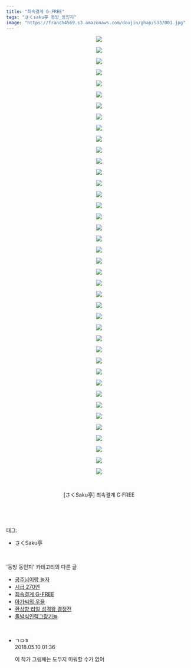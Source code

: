 ```yaml
---
title: "최속결계 G-FREE"
tags: "さくsaku亭 동방_동인지"
image: "https://franch4569.s3.amazonaws.com/doujin/ghap/533/001.jpg"
---
```

<div class="article">
<p style="text-align: center; clear: none; float: none;"><img src="{{ site.imgserver2 }}/ghap/533/001.jpg"/></p>
<p style="text-align: center; clear: none; float: none;"><img src="{{ site.imgserver2 }}/ghap/533/002.jpg"/></p>
<p style="text-align: center; clear: none; float: none;"><img src="{{ site.imgserver2 }}/ghap/533/003.jpg"/></p>
<p style="text-align: center; clear: none; float: none;"><img src="{{ site.imgserver2 }}/ghap/533/004.jpg"/></p>
<p style="text-align: center; clear: none; float: none;"><img src="{{ site.imgserver2 }}/ghap/533/005.jpg"/></p>
<p style="text-align: center; clear: none; float: none;"><img src="{{ site.imgserver2 }}/ghap/533/006.jpg"/></p>
<p style="text-align: center; clear: none; float: none;"><img src="{{ site.imgserver2 }}/ghap/533/007.jpg"/></p>
<p style="text-align: center; clear: none; float: none;"><img src="{{ site.imgserver2 }}/ghap/533/008.jpg"/></p>
<p style="text-align: center; clear: none; float: none;"><img src="{{ site.imgserver2 }}/ghap/533/009.jpg"/></p>
<p style="text-align: center; clear: none; float: none;"><img src="{{ site.imgserver2 }}/ghap/533/010.jpg"/></p>
<p style="text-align: center; clear: none; float: none;"><img src="{{ site.imgserver2 }}/ghap/533/011.jpg"/></p>
<p style="text-align: center; clear: none; float: none;"><img src="{{ site.imgserver2 }}/ghap/533/012.jpg"/></p>
<p style="text-align: center; clear: none; float: none;"><img src="{{ site.imgserver2 }}/ghap/533/013.jpg"/></p>
<p style="text-align: center; clear: none; float: none;"><img src="{{ site.imgserver2 }}/ghap/533/014.jpg"/></p>
<p style="text-align: center; clear: none; float: none;"><img src="{{ site.imgserver2 }}/ghap/533/015.jpg"/></p>
<p style="text-align: center; clear: none; float: none;"><img src="{{ site.imgserver2 }}/ghap/533/016.jpg"/></p>
<p style="text-align: center; clear: none; float: none;"><img src="{{ site.imgserver2 }}/ghap/533/017.jpg"/></p>
<p style="text-align: center; clear: none; float: none;"><img src="{{ site.imgserver2 }}/ghap/533/018.jpg"/></p>
<p style="text-align: center; clear: none; float: none;"><img src="{{ site.imgserver2 }}/ghap/533/019.jpg"/></p>
<p style="text-align: center; clear: none; float: none;"><img src="{{ site.imgserver2 }}/ghap/533/020.jpg"/></p>
<p style="text-align: center; clear: none; float: none;"><img src="{{ site.imgserver2 }}/ghap/533/021.jpg"/></p>
<p style="text-align: center; clear: none; float: none;"><img src="{{ site.imgserver2 }}/ghap/533/022.jpg"/></p>
<p style="text-align: center; clear: none; float: none;"><img src="{{ site.imgserver2 }}/ghap/533/023.jpg"/></p>
<p style="text-align: center; clear: none; float: none;"><img src="{{ site.imgserver2 }}/ghap/533/024.jpg"/></p>
<p style="text-align: center; clear: none; float: none;"><img src="{{ site.imgserver2 }}/ghap/533/025.jpg"/></p>
<p style="text-align: center; clear: none; float: none;"><img src="{{ site.imgserver2 }}/ghap/533/026.jpg"/></p>
<p style="text-align: center; clear: none; float: none;"><img src="{{ site.imgserver2 }}/ghap/533/027.jpg"/></p>
<p style="text-align: center; clear: none; float: none;"><img src="{{ site.imgserver2 }}/ghap/533/028.jpg"/></p>
<p style="text-align: center; clear: none; float: none;"><img src="{{ site.imgserver2 }}/ghap/533/029.jpg"/></p>
<p style="text-align: center; clear: none; float: none;"><img src="{{ site.imgserver2 }}/ghap/533/030.jpg"/></p>
<p style="text-align: center; clear: none; float: none;"><img src="{{ site.imgserver2 }}/ghap/533/031.jpg"/></p>
<p style="text-align: center; clear: none; float: none;"><img src="{{ site.imgserver2 }}/ghap/533/032.jpg"/></p>
<p style="text-align: center; clear: none; float: none;"><img src="{{ site.imgserver2 }}/ghap/533/033.jpg"/></p>
<p style="text-align: center; clear: none; float: none;"><img src="{{ site.imgserver2 }}/ghap/533/034.jpg"/></p>
<p style="text-align: center; clear: none; float: none;"><img src="{{ site.imgserver2 }}/ghap/533/035.jpg"/></p>
<p style="text-align: center; clear: none; float: none;"><img src="{{ site.imgserver2 }}/ghap/533/036.jpg"/></p>
<p style="text-align: center; clear: none; float: none;"><img src="{{ site.imgserver2 }}/ghap/533/037.jpg"/></p>
<p style="text-align: center; clear: none; float: none;"><img src="{{ site.imgserver2 }}/ghap/533/038.jpg"/></p>
<p style="text-align: center; clear: none; float: none;"><img src="{{ site.imgserver2 }}/ghap/533/039.jpg"/></p>
<p style="text-align: center; clear: none; float: none;"><img src="{{ site.imgserver2 }}/ghap/533/040.jpg"/></p>
<p style="text-align: center; clear: none; float: none;"><br/></p>
<p style="text-align: center; clear: none; float: none;">[さくSaku亭] 최속결계 G·FREE</p>
<p><br/></p>
</div><br/>
<div class="tagTrail">
<p>태그: </p>
<ul>
<li>さくSaku亭</li>
</ul>
</div><br/>
<div class="another">
<p>'동방 동인지' 카테고리의 다른 글</p>
<ul>
<li><a href="/ghap_535">공주님이랑 놀자</a></li>
<li><a href="/ghap_534">시급 270엔</a></li>
<li><a href="/ghap_533">최속결계 G-FREE</a></li>
<li><a href="/ghap_531">아가씨의 우울</a></li>
<li><a href="/ghap_530">환상향 리얼 성격왕 결정전</a></li>
<li><a href="/ghap_529">돌발식인력그랑기뇰</a></li>
</ul>
</div><br/>
<div class="cb_module cb_fluid">
<div class="cb_wrt cb_profile">
<div class="comment">
<ul>
<li class="cb_thumb_off" id="comment15253418">
<div class="cb_comment_area">
<div class="cb_info_area">
<div class="cb_section">
<span class="cb_nick_name">ㄱㅁㅎ</span>
</div>
<div class="cb_section">
<span class="cb_date">2018.05.10 01:36 </span>
</div>
</div>
<div class="cb_dsc_comment">
<p class="cb_dsc">
											이 작가 그림체는 도무지 미워할 수가 없어
										</p>
</div>
</div></li>
</ul>
</div>
</div><!-- commentList close -->
</div><br/>
